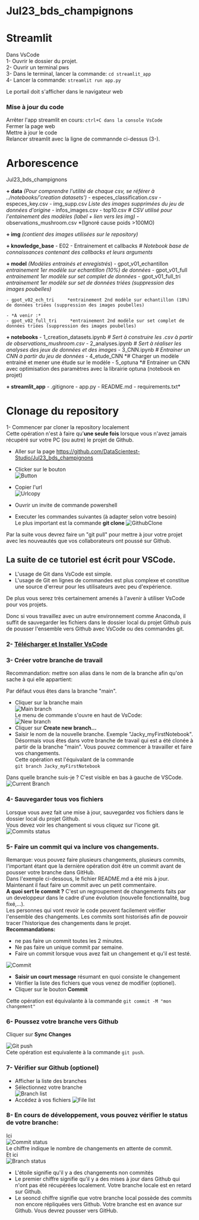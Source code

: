 # Jul23_bds_champignons

# Streamlit

Dans VsCode  
1- Ouvrir le dossier du projet.  
2- Ouvrir un terminal pws  
3- Dans le terminal, lancer la commande: ```cd streamlit_app```   
4- Lancer la commande: ```streamlit run app.py```

Le portail doit s'afficher dans le navigateur web

### Mise à jour du code

Arrêter l'app streamlit en cours: ```ctrl+C dans la console VsCode```  
Fermer la page web  
Mettre à jour le code  
Relancer streamlit avec la ligne de commannde ci-dessus (3-).    
# Arborescence

Jul23_bds_champignons

**+ data** *(Pour comprendre l'utilité de chaque csv, se référer à ../notebooks/'creation datasets')*
        - especes_classification.csv
        - especes_key.csv
        - img_supp.csv *Liste des images supprimées du jeu de données d'origine*
        - infos_images.csv
        - top10.csv *# CSV utilisé pour l'entainement des modèles (label + lien vers les img)*
        - observations_mushroom.csv *(Ignoré cause poids >100MO)
    

**+ img** *(contient des images utilisées sur le repository)*


**+ knowledge_base**
    - E02 - Entrainement et callbacks *# Notebook base de connaissances contenant des callbacks et leurs arguments*

  
**+ model** *(Modèles entrainés et enregistrés*)
    - gpot_v01_echantillon *entrainement 1er modèle sur echantillon (10%) de données*
    - gpot_v01_full        *entrainement 1er modèle sur set complet de données*
    - gpot_v01_full_tri    *entrainement 1er modèle sur set de données triées (suppression des images poubelles)*
    
    - gpot_v02_ech_tri     *entrainement 2nd modèle sur echantillon (10%) de données triées (suppression des images poubelles)

    - *A venir :*
    - gpot_v02_full_tri     *entrainement 2nd modèle sur set complet de données triées (suppression des images poubelles)


**+ notebooks**
    - 1_creation_datasets.ipynb *# Sert à construire les .csv à partir de observations_mushroom.csv*
    - 2_analyses.ipynb          *# Sert à réaliser les analyses des jeux de données et des images*
    - 3_CNN.ipynb               *# Entrainer un CNN à partir du jeu de données*
    - 4_etude_CNN               *# Charger un modèle entrainé et mener une étude sur le modèle
    - 5_optuna                  *# Entrainer un CNN avec optimisation des paramètres avec la librairie optuna (notebook en projet)


**+ streamlit_app**
    - .gitignore
    - app.py
    - README.md
    - requirements.txt*



# Clonage du repository

1- Commencer par cloner la repository localement  
Cette opération n'est à faire qu'**une seule fois** lorsque vous n'avez jamais récupéré sur votre PC (ou autre) le projet de Github.


- Aller sur la page https://github.com/DataScientest-Studio/Jul23_bds_champignons  
- Clicker sur le bouton  
![Button](img/button.png)
- Copier l'url  
![Urlcopy](img/url_copy.png)


- Ouvrir un invite de commande powershell  
- Executer les commandes suivantes (à adapter selon votre besoin)  
Le plus important est la commande **git clone**
![GithubClone](img/GithubClone.png) 

Par la suite vous devrez faire un "git pull" pour mettre à jour votre projet avec les nouveautés que vos collaborateurs ont poussé sur Github.

## La suite de ce tutoriel est écrit pour VSCode.  
- L'usage de Git dans VsCode est simple.  
- L'usage de Git en lignes de commandes est plus complexe et constitue une source d'erreur pour les utilisateurs avec peu d'expérience.

De plus vous serez très certainement amenés à l'avenir à utiliser VsCode pour vos projets.

Donc si vous travaillez avec un autre environnement comme Anaconda, il suffit de sauvegarder les fichiers dans le dossier local du projet Github puis de pousser l'ensemble vers Github avec VsCode ou des commandes git.

### 2- [Télécharger et Installer VsCode](https://code.visualstudio.com/download)  


### 3- Créer votre branche de travail  
Recommandation: mettre son alias dans le nom de la branche afin qu'on sache à qui elle appartient:

Par défaut vous êtes dans la branche "main".  
- Cliquer sur la branche main  
![Main branch](img/mainBranch.png)  
Le menu de commande s'ouvre en haut de VsCode:  
![New branch](img/newBranch1.png)  
- Cliquer sur **Create new branch...**  
- Saisir le nom de la nouvelle branche. Exemple "Jacky_myFirstNotebook".  
Désormais vous êtes dans votre branche de travail qui est a été clonée à partir de la branche "main".
Vous pouvez commencer à travailler et faire vos changements.  
Cette opération est l'équivalant de la commande  
`git branch Jacky_myFirstNotebook`  

Dans quelle branche suis-je ? 
C'est visible en bas à gauche de VSCode. 
![Current Branch](img/currentBranch.png)  

### 4- Sauvegarder tous vos fichiers 
Lorsque vous avez fait une mise à jour, sauvegardez vos fichiers dans le dossier local du projet Github.  
Vous devez voir les changement si vous cliquez sur l'icone git.   
![Commits status](img/status1.png)  

### 5- Faire un commit qui va inclure vos changements.  
Remarque: vous pouvez faire plusieurs changements, plusieurs commits, l'important étant que la dernière opération doit être un commit avant de pousser votre branche dans GitHub.  
Dans l'exemple ci-dessous, le fichier README.md a été mis à jour.  
Maintenant il faut faire un commit avec un petit commentaire.  
**A quoi sert le commit ?** C'est un regroupement de changements faits par un developpeur dans le cadre d'une évolution (nouvelle fonctionnalité, bug fixé,...).  
Les personnes qui vont revoir le code peuvent facilement vérifier l'ensemble des changements. Les commits sont historisés afin de pouvoir tracer l'historique des changements dans le projet.  
**Recommandations:**
- ne pas faire un commit toutes les 2 minutes.
- Ne pas faire un unique commit par semaine.  
- Faire un commit lorsque vous avez fait un changement et qu'il est testé.  

![Commit](img/commit.png)

- **Saisir un court message** résumant en quoi consiste le changement
- Vérifier la liste des fichiers que vous venez de modifier (optionel).
- Cliquer sur le bouton **Commit**  

Cette opération est équivalante à la commande `git commit -M "mon changement"`

### 6- Poussez votre branche vers Github
Cliquer sur **Sync Changes**  

![Git push](img/syncBranch.png)  
Cete opération est equivalente à la commande `git push`.

### 7- Vérifier sur Github (optionel)
- Afficher la liste des branches
- Sélectionnez votre branche  
![Branch list](img/selectBranch.png)  
- Accédez à vos fichiers
![File list](img/branch.png)

### 8- En cours de développement, vous pouvez vérifier le status de votre branche:  
Ici  
![Commit status](img/status1.png)  
Le chiffre indique le nombre de changements en attente de commit.  
Et ici  
![Branch status](img/status2.png)  
- L'étoile signifie qu'il y a des changements non commités
- Le premier chiffre signifie qu'il y a des mises à jour dans Github qui n'ont pas été récupérées localement. Votre branche locale est en retard sur Github.
- Le seoncd chiffre signifie que votre branche local possède des commits non encore répliquées vers Github. Votre branche est en avance sur Github. Vous devrez pousser vers GitHub.
